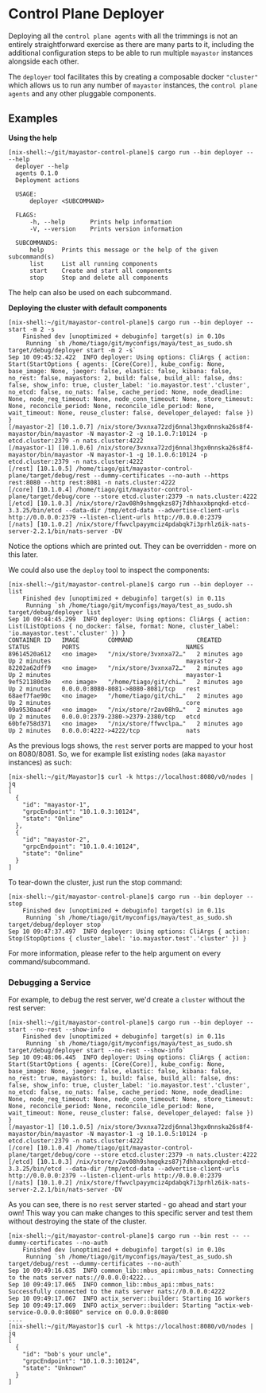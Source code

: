 # Control Plane Deployer

Deploying all the `control plane agents` with all the trimmings is not an entirely straightforward exercise as there
are many parts to it, including the additional configuration steps to be able to run multiple `mayastor` instances
alongside each other.

The `deployer` tool facilitates this by creating a composable docker `"cluster"` which allows us to run any number of
`mayastor` instances, the `control plane agents` and any other pluggable components.

## Examples

**Using the help**
```textmate
[nix-shell:~/git/mayastor-control-plane]$ cargo run --bin deployer -- --help
  deployer --help
  agents 0.1.0
  Deployment actions

  USAGE:
      deployer <SUBCOMMAND>

  FLAGS:
      -h, --help       Prints help information
      -V, --version    Prints version information

  SUBCOMMANDS:
      help     Prints this message or the help of the given subcommand(s)
      list     List all running components
      start    Create and start all components
      stop     Stop and delete all components
```
The help can also be used on each subcommand.

**Deploying the cluster with default components**

```textmate
[nix-shell:~/git/mayastor-control-plane]$ cargo run --bin deployer -- start -m 2 -s
    Finished dev [unoptimized + debuginfo] target(s) in 0.10s
     Running `sh /home/tiago/git/myconfigs/maya/test_as_sudo.sh target/debug/deployer start -m 2 -s`
Sep 10 09:45:32.422  INFO deployer: Using options: CliArgs { action: Start(StartOptions { agents: [Core(Core)], kube_config: None, base_image: None, jaeger: false, elastic: false, kibana: false, no_rest: false, mayastors: 2, build: false, build_all: false, dns: false, show_info: true, cluster_label: 'io.mayastor.test'.'cluster', no_etcd: false, no_nats: false, cache_period: None, node_deadline: None, node_req_timeout: None, node_conn_timeout: None, store_timeout: None, reconcile_period: None, reconcile_idle_period: None, wait_timeout: None, reuse_cluster: false, developer_delayed: false }) }
[/mayastor-2] [10.1.0.7] /nix/store/3vxnxa72zdj6nnal3hgx0nnska26s8f4-mayastor/bin/mayastor -N mayastor-2 -g 10.1.0.7:10124 -p etcd.cluster:2379 -n nats.cluster:4222
[/mayastor-1] [10.1.0.6] /nix/store/3vxnxa72zdj6nnal3hgx0nnska26s8f4-mayastor/bin/mayastor -N mayastor-1 -g 10.1.0.6:10124 -p etcd.cluster:2379 -n nats.cluster:4222
[/rest] [10.1.0.5] /home/tiago/git/mayastor-control-plane/target/debug/rest --dummy-certificates --no-auth --https rest:8080 --http rest:8081 -n nats.cluster:4222
[/core] [10.1.0.4] /home/tiago/git/mayastor-control-plane/target/debug/core --store etcd.cluster:2379 -n nats.cluster:4222
[/etcd] [10.1.0.3] /nix/store/r2av08h9shmgqkzs87j7dhhaxxbpnqkd-etcd-3.3.25/bin/etcd --data-dir /tmp/etcd-data --advertise-client-urls http://0.0.0.0:2379 --listen-client-urls http://0.0.0.0:2379
[/nats] [10.1.0.2] /nix/store/ffwvclpayymciz4pdabqk7i3prhlz6ik-nats-server-2.2.1/bin/nats-server -DV
```

Notice the options which are printed out. They can be overridden - more on this later.

We could also use the `deploy` tool to inspect the components:
```textmate
[nix-shell:~/git/mayastor-control-plane]$ cargo run --bin deployer -- list
    Finished dev [unoptimized + debuginfo] target(s) in 0.11s
     Running `sh /home/tiago/git/myconfigs/maya/test_as_sudo.sh target/debug/deployer list`
Sep 10 09:44:45.299  INFO deployer: Using options: CliArgs { action: List(ListOptions { no_docker: false, format: None, cluster_label: 'io.mayastor.test'.'cluster' }) }
CONTAINER ID   IMAGE        COMMAND                  CREATED         STATUS         PORTS                              NAMES
89614520a612   <no image>   "/nix/store/3vxnxa72…"   2 minutes ago   Up 2 minutes                                      mayastor-2
82202a62dff9   <no image>   "/nix/store/3vxnxa72…"   2 minutes ago   Up 2 minutes                                      mayastor-1
9ef521180d3e   <no image>   "/home/tiago/git/chi…"   2 minutes ago   Up 2 minutes   0.0.0.0:8080-8081->8080-8081/tcp   rest
68aef7fae90c   <no image>   "/home/tiago/git/chi…"   2 minutes ago   Up 2 minutes                                      core
09a9530aac4f   <no image>   "/nix/store/r2av08h9…"   2 minutes ago   Up 2 minutes   0.0.0.0:2379-2380->2379-2380/tcp   etcd
60bfe758d371   <no image>   "/nix/store/ffwvclpa…"   2 minutes ago   Up 2 minutes   0.0.0.0:4222->4222/tcp             nats
```

As the previous logs shows, the `rest` server ports are mapped to your host on 8080/8081.
So, we for example list existing `nodes` (aka `mayastor` instances) as such:
```textmate
[nix-shell:~/git/Mayastor]$ curl -k https://localhost:8080/v0/nodes | jq
[
  {
    "id": "mayastor-1",
    "grpcEndpoint": "10.1.0.3:10124",
    "state": "Online"
  },
  {
    "id": "mayastor-2",
    "grpcEndpoint": "10.1.0.4:10124",
    "state": "Online"
  }
]
```

To tear-down the cluster, just run the stop command:
```textmate
[nix-shell:~/git/mayastor-control-plane]$ cargo run --bin deployer -- stop
    Finished dev [unoptimized + debuginfo] target(s) in 0.11s
     Running `sh /home/tiago/git/myconfigs/maya/test_as_sudo.sh target/debug/deployer stop`
Sep 10 09:47:37.497  INFO deployer: Using options: CliArgs { action: Stop(StopOptions { cluster_label: 'io.mayastor.test'.'cluster' }) }
```

For more information, please refer to the help argument on every command/subcommand.

### Debugging a Service

For example, to debug the rest server, we'd create a `cluster` without the rest server:
```textmate
[nix-shell:~/git/mayastor-control-plane]$ cargo run --bin deployer -- start --no-rest --show-info
    Finished dev [unoptimized + debuginfo] target(s) in 0.11s
     Running `sh /home/tiago/git/myconfigs/maya/test_as_sudo.sh target/debug/deployer start --no-rest --show-info`
Sep 10 09:48:06.445  INFO deployer: Using options: CliArgs { action: Start(StartOptions { agents: [Core(Core)], kube_config: None, base_image: None, jaeger: false, elastic: false, kibana: false, no_rest: true, mayastors: 1, build: false, build_all: false, dns: false, show_info: true, cluster_label: 'io.mayastor.test'.'cluster', no_etcd: false, no_nats: false, cache_period: None, node_deadline: None, node_req_timeout: None, node_conn_timeout: None, store_timeout: None, reconcile_period: None, reconcile_idle_period: None, wait_timeout: None, reuse_cluster: false, developer_delayed: false }) }
[/mayastor-1] [10.1.0.5] /nix/store/3vxnxa72zdj6nnal3hgx0nnska26s8f4-mayastor/bin/mayastor -N mayastor-1 -g 10.1.0.5:10124 -p etcd.cluster:2379 -n nats.cluster:4222
[/core] [10.1.0.4] /home/tiago/git/mayastor-control-plane/target/debug/core --store etcd.cluster:2379 -n nats.cluster:4222
[/etcd] [10.1.0.3] /nix/store/r2av08h9shmgqkzs87j7dhhaxxbpnqkd-etcd-3.3.25/bin/etcd --data-dir /tmp/etcd-data --advertise-client-urls http://0.0.0.0:2379 --listen-client-urls http://0.0.0.0:2379
[/nats] [10.1.0.2] /nix/store/ffwvclpayymciz4pdabqk7i3prhlz6ik-nats-server-2.2.1/bin/nats-server -DV
```

As you can see, there is no `rest` server started - go ahead and start your own!
This way you can make changes to this specific server and test them without destroying the state of the cluster.

```textmate
[nix-shell:~/git/mayastor-control-plane]$ cargo run --bin rest -- --dummy-certificates --no-auth
    Finished dev [unoptimized + debuginfo] target(s) in 0.10s
     Running `sh /home/tiago/git/myconfigs/maya/test_as_sudo.sh target/debug/rest --dummy-certificates --no-auth`
Sep 10 09:49:16.635  INFO common_lib::mbus_api::mbus_nats: Connecting to the nats server nats://0.0.0.0:4222...
Sep 10 09:49:17.065  INFO common_lib::mbus_api::mbus_nats: Successfully connected to the nats server nats://0.0.0.0:4222
Sep 10 09:49:17.067  INFO actix_server::builder: Starting 16 workers
Sep 10 09:49:17.069  INFO actix_server::builder: Starting "actix-web-service-0.0.0.0:8080" service on 0.0.0.0:8080
....
[nix-shell:~/git/Mayastor]$ curl -k https://localhost:8080/v0/nodes | jq
[
  {
    "id": "bob's your uncle",
    "grpcEndpoint": "10.1.0.3:10124",
    "state": "Unknown"
  }
]
```
